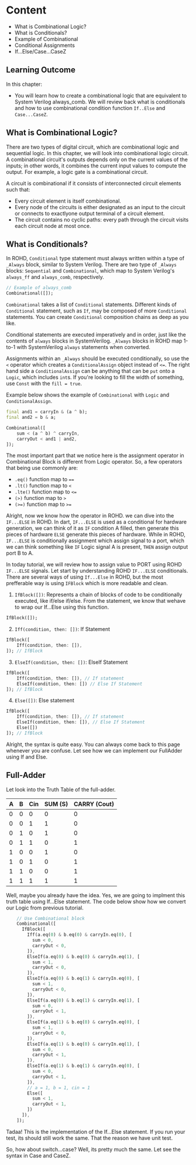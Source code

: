 # Content

- What is Combinational Logic?
- What is Conditionals?
- Example of Combinational
- Conditional Assignments
- If...Else/Case...CaseZ

## Learning Outcome

In this chapter:

- You will learn how to create a combinational logic that are equivalent to System Verilog always_comb. We will review back what is conditionals and how to use combinational condition function `If..Else` and `Case...CaseZ`.

## What is Combinational Logic?

There are two types of digital circuit, which are combinational logic and sequential logic. In this chapter, we will look into combinational logic circuit. A combinational circuit's outputs depends only on the current values of the inputs; in other words, it combines the current input values to compute the output. For example, a logic gate is a combinational circuit.

A circuit is combinational if it consists of interconnected circuit elements such that:

- Every circuit element is itself combinational.
- Every node of the circuits is either designated as an input to the circuit or connects to exactlyone output terminal of a circuit element.
- The circuit contains no cyclic paths: every path through the circuit visits each circuit node at most once.

## What is Conditionals?

In ROHD, `Conditional` type statement must always written within a type of `_Always` block, similar to System Verilog. There are two type of `_Always` blocks: `Sequential` and `Combinational`, which map to System Verilog's `always_ff` and `always_comb`, respectively.

```dart
// Example of always_comb
Combinational([]);
```

`Combinational` takes a list of `Conditional` statements. Different kinds of `Conditional` statement, such as `If`, may be composed of more `Conditional` statements. You can create `Conditional` composition chains as deep as you like.

Conditional statements are executed imperatively and in order, just like the contents of `always` blocks in SystemVerilog. `_Always` blocks in ROHD map 1-to-1 with SystemVerilog `always` statements when converted.

Assignments within an `_Always` should be executed conditionally, so use the `<` operator which creates a `ConditionalAssign` object instead of `<=`. The right hand side a `ConditionalAssign` can be anything that can be `put` onto a `Logic`, which includes `int`s. If you're looking to fill the width of something, use `Const` with the `fill = true`.

Example below shows the example of `Combinational` with `Logic` and `ConditionalAssign`.

```dart
final and1 = carryIn & (a ^ b);
final and2 = b & a;

Combinational([
    sum < (a ^ b) ^ carryIn,
    carryOut < and1 | and2,
]);
```

The most important part that we notice here is the assignment operator in Combinational Block is different from Logic operator. So, a few operators that being use commonly are:

- `.eq()` function map to `==` 
- `.lt()` function map to `<`
- `.lte()` function map to `<=`
- `(>)` function map to `>`
- `(>=)` function map to `>=`

Alright, now we know how the operator in ROHD. we can dive into the `IF...ELSE` in ROHD. In dart, `IF...ELSE` is used as a conditional for hardware generation, we can think of it as `IF` condition A filled, then generate this pieces of hardware `ELSE` generate this pieces of hardware. While in ROHD, `IF...ELSE` is conditionally assignment which assign signal to a port, which we can think something like `IF` Logic signal A is present, `THEN` assign output port B to A. 

In today tutorial, we will review how to assign value to PORT using ROHD `IF...ELSE` signals. Let start by understanding ROHD `IF...ELSE` conditionals. There are several ways of using `If...Else` in ROHD, but the most prefferable way is using `IFBlock` which is more readable and clean.

1. `IfBlock([])`: Represents a chain of blocks of code to be conditionally executed, like if/else if/else. From the statement, we know that wehave to wrap our If...Else using this function.

```dart
IfBlock([]);
```

2. `Iff(condition, then: [])`: If Statement

```dart
IfBlock([
    Iff(condition, then: []),
]); // IfBlock
```

3. `ElseIf(condition, then: [])`: ElseIf Statement

```dart
IfBlock([
    Iff(condition, then: []), // If statement
    ElseIf(condition, then: []) // Else If Statement
]); // IfBlock
```

4. `Else([])`: Else statement

```dart
IfBlock([
    Iff(condition, then: []), // If statement
    ElseIf(condition, then: []), // Else If Statement
    Else([])
]); // IfBlock
```

Alright, the syntax is quite easy. You can always come back to this page whenever you are confuse. Let see how we can implement our FullAdder using If and Else.

## Full-Adder

Let look into the Truth Table of the full-adder.

|A      |	B	| Cin	| SUM (S)	|CARRY (Cout) |
| ---   |  ---	|  ---	|    ---	|    ---      |
|0      |	0	| 0	    | 0	        |0            |
|0      |	0	| 1	    | 1	        |0            |
|0      |	1	| 0	    | 1	        |0            |
|0      |	1	| 1	    | 0	        |1            |
|1      |	0	| 0	    | 1	        |0            |
|1      |	0	| 1	    | 0	        |1            |
|1      |	1	| 0	    | 0	        |1            |
|1      |	1	| 1	    | 1	        |1            |

Well, maybe you already have the idea. Yes, we are going to implment this truth table using If...Else statement. The code below show how we convert our Logic from previous tutorial.

```dart
    // Use Combinational block
    Combinational([
      IfBlock([
        Iff(a.eq(0) & b.eq(0) & carryIn.eq(0), [
          sum < 0,
          carryOut < 0,
        ]),
        ElseIf(a.eq(0) & b.eq(0) & carryIn.eq(1), [
          sum < 1,
          carryOut < 0,
        ]),
        ElseIf(a.eq(0) & b.eq(1) & carryIn.eq(0), [
          sum < 1,
          carryOut < 0,
        ]),
        ElseIf(a.eq(0) & b.eq(1) & carryIn.eq(1), [
          sum < 0,
          carryOut < 1,
        ]),
        ElseIf(a.eq(1) & b.eq(0) & carryIn.eq(0), [
          sum < 1,
          carryOut < 0,
        ]),
        ElseIf(a.eq(1) & b.eq(0) & carryIn.eq(1), [
          sum < 0,
          carryOut < 1,
        ]),
        ElseIf(a.eq(1) & b.eq(1) & carryIn.eq(0), [
          sum < 0,
          carryOut < 1,
        ]),
        // a = 1, b = 1, cin = 1
        Else([
          sum < 1,
          carryOut < 1,
        ])
      ]),
    ]);
```

Tadaa! This is the implementation of the If...Else statement. If you run your test, its should still work the same. That the reason we have unit test.

So, how about switch...case? Well, its pretty much the same. Let see the syntax in Case and CaseZ. 